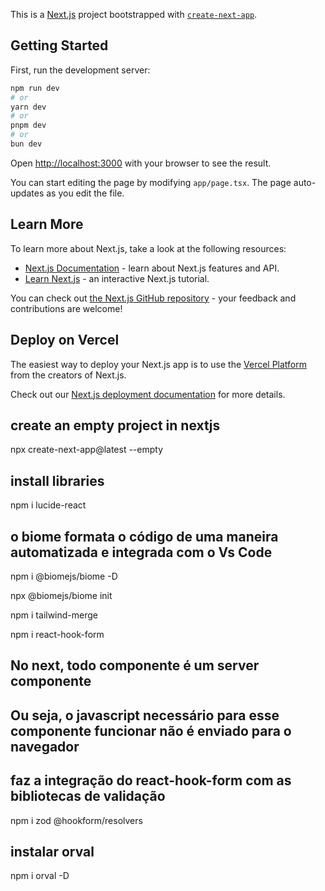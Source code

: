 This is a [Next.js](https://nextjs.org) project bootstrapped with [`create-next-app`](https://nextjs.org/docs/app/api-reference/cli/create-next-app).

## Getting Started

First, run the development server:

```bash
npm run dev
# or
yarn dev
# or
pnpm dev
# or
bun dev
```

Open [http://localhost:3000](http://localhost:3000) with your browser to see the result.

You can start editing the page by modifying `app/page.tsx`. The page auto-updates as you edit the file.

## Learn More

To learn more about Next.js, take a look at the following resources:

- [Next.js Documentation](https://nextjs.org/docs) - learn about Next.js features and API.
- [Learn Next.js](https://nextjs.org/learn) - an interactive Next.js tutorial.

You can check out [the Next.js GitHub repository](https://github.com/vercel/next.js) - your feedback and contributions are welcome!

## Deploy on Vercel

The easiest way to deploy your Next.js app is to use the [Vercel Platform](https://vercel.com/new?utm_medium=default-template&filter=next.js&utm_source=create-next-app&utm_campaign=create-next-app-readme) from the creators of Next.js.

Check out our [Next.js deployment documentation](https://nextjs.org/docs/app/building-your-application/deploying) for more details.

## create an empty project in nextjs

npx create-next-app@latest --empty

## install libraries

npm i lucide-react

## o biome formata o código de uma maneira automatizada e integrada com o Vs Code

npm i @biomejs/biome -D

npx @biomejs/biome init

npm i tailwind-merge

npm i react-hook-form

## No next, todo componente é um server componente

## Ou seja, o javascript necessário para esse componente funcionar não é enviado para o navegador

## faz a integração do react-hook-form com as bibliotecas de validação

npm i zod @hookform/resolvers

## instalar orval
npm i orval -D